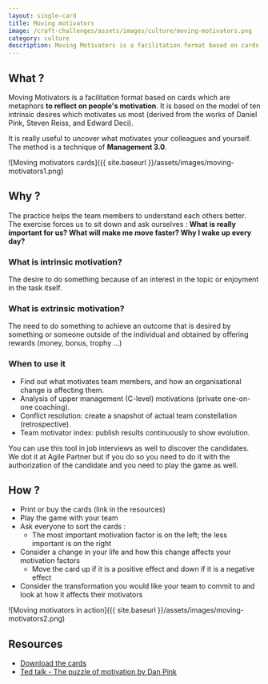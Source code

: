 ```yaml
---
layout: single-card
title: Moving motivators
image: /craft-challenges/assets/images/culture/moving-motivators.png
category: culture
description: Moving Motivators is a facilitation format based on cards which are metaphors to reflect on people's motivation.
---
```


## What ?
Moving Motivators is a facilitation format based on cards which are metaphors **to reflect on people's motivation**. It is based on the model of ten intrinsic desires which motivates us most (derived from the works of Daniel Pink, Steven Reiss, and Edward Deci). 

It is really useful to uncover what motivates your colleagues and yourself.
The method is a technique of **Management 3.0**.

![Moving motivators cards]({{ site.baseurl }}/assets/images/moving-motivators1.png)

## Why ?
The practice helps the team members to understand each others better.
The exercise forces us to sit down and ask ourselves : 
**What is really important for us? What will make me move faster? Why I wake up every day?**

### What is intrinsic motivation? 
The desire to do something because of an interest in the topic or enjoyment in the task itself.

### What is extrinsic motivation? 
The need to do something to achieve an outcome that is desired by something or someone outside of the individual and obtained by offering rewards (money, bonus, trophy …)

### When to use it
* Find out what motivates team members, and how an organisational change is affecting them.
* Analysis of upper management (C-level) motivations (private one-on-one coaching).
* Conflict resolution: create a snapshot of actual team constellation (retrospective).
* Team motivator index: publish results continuously to show evolution.

You can use this tool in job interviews as well to discover the candidates. We dot it at Agile Partner but if you do so you need to do it with the authorization of the candidate and you need to play the game as well.

## How ?
* Print or buy the cards (link in the resources)
* Play the game with your team
* Ask everyone to sort the cards :
    * The most important motivation factor is on the left; the less important is on the right
* Consider a change in your life and how this change affects your motivation factors
    * Move the card up if it is a positive effect and down if it is a negative effect
* Consider the transformation you would like your team to commit to and look at how it affects their motivators

![Moving motivators in action]({{ site.baseurl }}/assets/images/moving-motivators2.png)

## Resources
* [Download the cards](https://management30.com/practice/moving-motivators/)
* [Ted talk - The puzzle of motivation by Dan Pink](https://www.ted.com/talks/dan_pink_on_motivation?language=en)